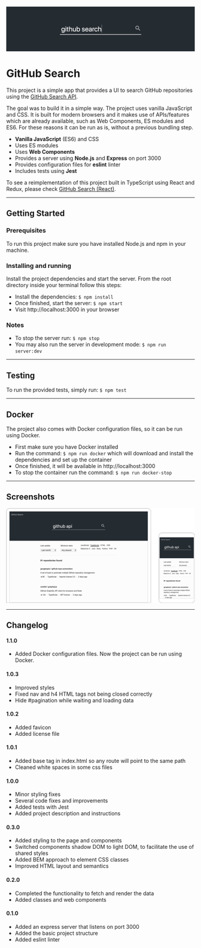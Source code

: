 ![Banner Image](docs/banner.png)

# GitHub Search

This project is a simple app that provides a UI to search GitHub repositories using the [GitHub Search API](https://developer.github.com/v3/search/).

The goal was to build it in a simple way. The project uses vanilla JavaScript and CSS. It is built for modern browsers and it makes use of APIs/features which are already available, such as Web Components, ES modules and ES6. For these reasons it can be run as is, without a previous bundling step.

- **Vanilla JavaScript** (ES6) and CSS
- Uses ES modules
- Uses **Web Components**
- Provides a server using **Node.js** and **Express** on port 3000
- Provides configuration files for **eslint** linter
- Includes tests using **Jest**

To see a reimplementation of this project built in TypeScript using React and Redux, please check [GitHub Search (React)](https://github.com/garciaalvaro/github-search-react).

---

## Getting Started

### Prerequisites

To run this project make sure you have installed Node.js and npm in your machine.

### Installing and running

Install the project dependencies and start the server. From the root directory inside your terminal follow this steps:

- Install the dependencies: `$ npm install`
- Once finished, start the server: `$ npm start`
- Visit http://localhost:3000 in your browser

### Notes

- To stop the server run: `$ npm stop`
- You may also run the server in development mode: `$ npm run server:dev`

---

## Testing

To run the provided tests, simply run: `$ npm test`

---

## Docker

The project also comes with Docker configuration files, so it can be run using Docker.
 - First make sure you have Docker installed
 - Run the command: `$ npm run docker` which will download and install the dependencies and set up the container
 - Once finished, it will be available in http://localhost:3000
 - To stop the container run the command: `$ npm run docker-stop`

---

## Screenshots

![Screenshot Image](docs/screenshot.png)

---

## Changelog

#### 1.1.0

- Added Docker configuration files. Now the project can be run using Docker.

#### 1.0.3

- Improved styles
- Fixed nav and h4 HTML tags not being closed correctly
- Hide #pagination while waiting and loading data

#### 1.0.2

- Added favicon
- Added license file

#### 1.0.1

- Added base tag in index.html so any route will point to the same path
- Cleaned white spaces in some css files

#### 1.0.0

- Minor styling fixes
- Several code fixes and improvements
- Added tests with Jest
- Added project description and instructions

#### 0.3.0

- Added styling to the page and components
- Switched components shadow DOM to light DOM, to facilitate the use of shared styles
- Added BEM approach to element CSS classes
- Improved HTML layout and semantics

#### 0.2.0

- Completed the functionality to fetch and render the data
- Added classes and web components

#### 0.1.0

- Added an express server that listens on port 3000
- Added the basic project structure
- Added eslint linter
